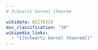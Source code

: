 ```yaml
---
# Schwartz kernel theorem

wikidata: Q1276318
msc_classification: "30"
wikipedia_links:
  - "[[Schwartz kernel theorem]]"
---
```

